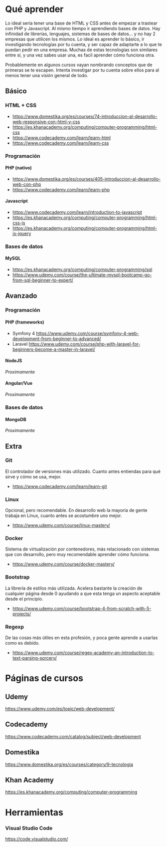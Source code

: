 # Qué aprender
Lo ideal sería tener una base de HTML y CSS antes de empezar a trastear con PHP y Javascript. Al mismo tiempo ir aprendiendo bases de datos. Hay infinidad de librerías, lenguajes, sistemas de bases de datos... y no hay 2 empresas que utilicen los mismos. Lo ideal es aprender lo básico, ir investigando tecnologías por tu cuenta, y ser capaz de adaptarte a lo que te puedan pedir en una empresa. Muchas de estas tecnologías son similares entre sí, y una vez sabes usar una, es facil aprender cómo funciona otra.

Probablemente en algunos cursos vayan nombrando conceptos que de primeras se te escapen. Intenta investigar por tu cuenta sobre ellos para al menos tener una visión general de todo.

## Básico

### HTML + CSS
* <https://www.domestika.org/es/courses/74-introduccion-al-desarrollo-web-responsive-con-html-y-css>
* <https://es.khanacademy.org/computing/computer-programming/html-css>
* <https://www.codecademy.com/learn/learn-html>
* <https://www.codecademy.com/learn/learn-css>

### Programación
#### PHP (nativo)
* <https://www.domestika.org/es/courses/405-introduccion-al-desarrollo-web-con-php>
* <https://www.codecademy.com/learn/learn-php>

#### Javascript
* <https://www.codecademy.com/learn/introduction-to-javascript>
* <https://es.khanacademy.org/computing/computer-programming/html-css-js>
* <https://es.khanacademy.org/computing/computer-programming/html-js-jquery>

### Bases de datos
#### MySQL
* <https://es.khanacademy.org/computing/computer-programming/sql>
* <https://www.udemy.com/course/the-ultimate-mysql-bootcamp-go-from-sql-beginner-to-expert/>

## Avanzado
### Programación
#### PHP (frameworks)
* Symfony 4 <https://www.udemy.com/course/symfony-4-web-development-from-beginner-to-advanced/>
* Laravel <https://www.udemy.com/course/php-with-laravel-for-beginners-become-a-master-in-laravel/>

#### NodeJS
_Proximamente_

#### Angular/Vue
_Proximamente_

### Bases de datos
#### MongoDB
_Proximamente_

## Extra
### Git
El controlador de versiones más utilizado. Cuanto antes entiendas para qué sirve y cómo se usa, mejor.
* <https://www.codecademy.com/learn/learn-git>

### Linux
Opcional, pero recomendable. En desarrollo web la mayoría de gente trabaja en Linux, cuanto antes se acostumbre uno mejor.
* <https://www.udemy.com/course/linux-mastery/>

### Docker
Sistema de virtualización por contenedores, más relacionado con sistemas que con desarrollo, pero muy recomendable aprender cómo funciona.
* <https://www.udemy.com/course/docker-mastery/>

### Bootstrap
La librería de estilos más utilizada. Acelera bastante la creación de cualquier página desde 0 ayudando a que esta tenga un aspecto aceptable desde el principio.
* <https://www.udemy.com/course/bootstrap-4-from-scratch-with-5-projects/>

### Regexp
De las cosas más útiles en esta profesión, y poca gente aprende a usarlas como es debido.
* <https://www.udemy.com/course/regex-academy-an-introduction-to-text-parsing-sorcery/>

# Páginas de cursos
## Udemy
<https://www.udemy.com/es/topic/web-development/>

## Codecademy
<https://www.codecademy.com/catalog/subject/web-development>

## Domestika
<https://www.domestika.org/es/courses/category/9-tecnologia>

## Khan Academy
<https://es.khanacademy.org/computing/computer-programming>

# Herramientas
### Visual Studio Code
<https://code.visualstudio.com/>

